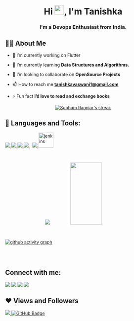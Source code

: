 <h1 align="center">Hi <img src="https://raw.githubusercontent.com/MartinHeinz/MartinHeinz/master/wave.gif" width="30px">, I'm Tanishka</h1>
<h3 align="center">I'm a Devops Enthusiast from India.</h3>


## 🙋‍♂️ About Me

- 🔭 I’m currently working on Flutter

- 🌱 I’m currently learning **Data Structures and Algorithms.**

- 👯 I’m looking to collaborate on **OpenSource Projects**

- 📫 How to reach me **tanishkavaswani1@gmail.com**

- ⚡ Fun fact **I’d love to read and exchange books**

<p align="center">
    <a href="https://github.com/Tani21/github-readme-streak-stats">
        <img title="🔥 Get streak stats for your profile at git.io/streak-stats" alt="Subham Raoniar's streak" src="https://github-readme-streak-stats.herokuapp.com/?user=Tani21&theme=black-ice&hide_border=true&stroke=0000&background=060A0CD0"/>
    </a>
</p>



## 🚀 Languages and Tools:

<p align="left">
    <a href="https://www.java.com" target="_blank"> <img src="https://img.icons8.com/color/48/000000/java-coffee-cup-logo.png"/> </a>
    <a href="https://www.w3.org/html/" target="_blank"> <img src="https://img.icons8.com/color/48/000000/html-5.png"/> </a>
    <a href="https://www.w3schools.com/css/" target="_blank"> <img src="https://img.icons8.com/color/48/000000/css3.png"/> </a>
    <a style="padding-right:8px;" href="https://www.mysql.com/" target="_blank"> <img src="https://img.icons8.com/fluent/50/000000/mysql-logo.png"/> </a>  
    <a href="https://git-scm.com/" target="_blank"> <img src="https://img.icons8.com/color/48/000000/git.png"/> </a>
    <a href="https://www.jenkins.io" target="_blank"> <img src="https://www.vectorlogo.zone/logos/jenkins/jenkins-icon.svg" alt="jenkins" width="48" height="48"/> </a>
    </p>

<!-- [![React Badge](https://img.shields.io/badge/-React-61DBFB?style=for-the-badge&labelColor=black&logo=react&logoColor=61DBFB)](#)  [![Javascript Badge](https://img.shields.io/badge/-Javascript-F0DB4F?style=for-the-badge&labelColor=black&logo=javascript&logoColor=F0DB4F)](#) [![Typescript Badge](https://img.shields.io/badge/-Typescript-007acc?style=for-the-badge&labelColor=black&logo=typescript&logoColor=007acc)](#) [![Nodejs Badge](https://img.shields.io/badge/-Nodejs-3C873A?style=for-the-badge&labelColor=black&logo=node.js&logoColor=3C873A)](#) [![GraphQL Badge](https://img.shields.io/badge/-GraphQl-e535ab?style=for-the-badge&labelColor=black&logo=node.js&logoColor=e535ab)](#) -->
<br/>

 
    

<p align="center">
<img src="https://github-readme-stats.vercel.app/api?username=Tani21&show_icons=true&title_color=ffffff&icon_color=bb2acf&text_color=daf7dc&bg_color=151515">

<img display="inline" width=45% height=200px src="https://github-readme-stats.anuraghazra1.vercel.app/api/top-langs/?username=Tani21&layout=compact&theme=blue-green">
</p>
<br/>

[![ github activity graph](https://activity-graph.herokuapp.com/graph?username=Tani21&theme=react-dark)](https://github.com/ashutosh00710/github-readme-activity-graph)


<br/>
<br/>

## Connect with me:
<p align="left">

<a href = "https://www.linkedin.com/in/tanishka-vaswani-8b2b40184/"><img src="https://img.icons8.com/fluent/48/000000/linkedin.png"/></a>
<a href = "https://twitter.com/TanishkaVaswani"><img src="https://img.icons8.com/fluent/48/000000/twitter.png"/></a>
<a href = "https://www.instagram.com/_taanniisshhkaaa_/"><img src="https://img.icons8.com/fluent/48/000000/instagram-new.png"/></a>
<a href = "https://www.youtube.com/channel/UCSwmoUcj4ZFKIRgbvqYoYyQ"><img src="https://img.icons8.com/color/48/000000/youtube-play.png"/></a>

</p>

## ❤ Views and Followers
<a href="https://github.com/Meghna-DAS/github-profile-views-counter">
    <img src="https://komarev.com/ghpvc/?username=Tani21">
</a>
<a href="https://github.com/Tani21?tab=followers"><img src="https://img.shields.io/github/followers/Tani21?label=Followers&style=social" alt="GitHub Badge"></a>
